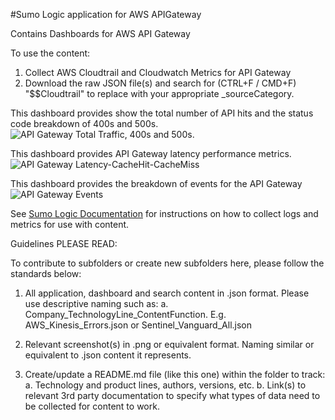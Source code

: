 #Sumo Logic application for AWS APIGateway
 
Contains Dashboards for AWS API Gateway

To use the content:
1. Collect AWS Cloudtrail and Cloudwatch Metrics for API Gateway
2. Download the raw JSON file(s) and search for (CTRL+F / CMD+F) "$$Cloudtrail" to replace with your appropriate _sourceCategory.

This dashboard provides show the total number of API hits and the status code breakdown of 400s and 500s.
![API Gateway Total Traffic, 400s and 500s. ](https://raw.githubusercontent.com/SumoLogic/sumologic-content/master/Amazon_Web_Services/API_Gateway/Screenshots/Total-Traffic-400s-500s.png)

This dashboard provides API Gateway latency performance metrics.
![API Gateway Latency-CacheHit-CacheMiss](https://raw.githubusercontent.com/SumoLogic/sumologic-content/master/Amazon_Web_Services/API_Gateway/Screenshots/Latency-CacheHit-CacheMiss.png)

This dashboard provides the breakdown of events for the API Gateway
![API Gateway Events](https://raw.githubusercontent.com/SumoLogic/sumologic-content/master/Amazon_Web_Services/API_Gateway/Screenshots/API-Gateway-Events.png)





See [Sumo Logic Documentation](https://help.sumologic.com/) for instructions on how to collect logs and metrics for use with content.

Guidelines PLEASE READ:

To contribute to subfolders or create new subfolders here, please follow the standards below:

1. All application, dashboard and search content in .json format. Please use descriptive naming such as:
   a. Company_TechnologyLine_ContentFunction. E.g. AWS_Kinesis_Errors.json or Sentinel_Vanguard_All.json

2. Relevant screenshot(s) in .png or equivalent format. Naming similar or equivalent to .json content it represents.

3. Create/update a README.md file (like this one) within the folder to track:
   a. Technology and product lines, authors, versions, etc.
   b. Link(s) to relevant 3rd party documentation to specify what types of data need to be collected for content to work.

